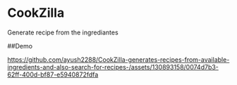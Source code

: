 # CookZilla
Generate recipe from the ingrediantes


##Demo


https://github.com/ayush2288/CookZilla-generates-recipes-from-available-ingredients-and-also-search-for-recipes-/assets/130893158/0074d7b3-62ff-400d-bf87-e5940872fdfa

